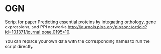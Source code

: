 # OGN
Script for paper Predicting essential proteins by integrating orthology, gene expressions, and PPI networks 
http://journals.plos.org/plosone/article?id=10.1371/journal.pone.0195410.

You can replace your own data with the corresponding names to run the script directly.
